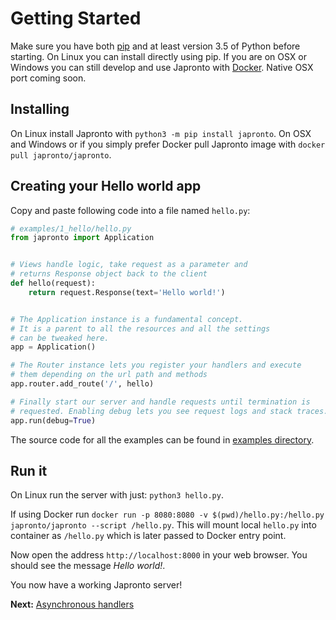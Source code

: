 # Getting Started

Make sure you have both [pip](https://pip.pypa.io/en/stable/installing/) and at
least version 3.5 of Python before starting. On Linux you can install
directly using pip. If you are on OSX or Windows you can still develop and use
Japronto with [Docker](https://docs.docker.com/engine/installation/#/on-macos-and-windows).
Native OSX port coming soon.

Installing
----------

On Linux install Japronto with `python3 -m pip install japronto`.
On OSX and Windows or if you simply prefer Docker pull Japronto image with `docker pull japronto/japronto`.

Creating your Hello world app
-----------------------------

Copy and paste following code into a file named `hello.py`:

  ```python
  # examples/1_hello/hello.py
  from japronto import Application


  # Views handle logic, take request as a parameter and
  # returns Response object back to the client
  def hello(request):
      return request.Response(text='Hello world!')


  # The Application instance is a fundamental concept.
  # It is a parent to all the resources and all the settings
  # can be tweaked here.
  app = Application()

  # The Router instance lets you register your handlers and execute
  # them depending on the url path and methods
  app.router.add_route('/', hello)

  # Finally start our server and handle requests until termination is
  # requested. Enabling debug lets you see request logs and stack traces.
  app.run(debug=True)
  ```

The source code for all the examples can be found in [examples directory](https://github.com/squeaky-pl/japronto/tree/master/examples).

Run it
------

On Linux run the server with just: `python3 hello.py`.

If using Docker run `docker run -p 8080:8080 -v $(pwd)/hello.py:/hello.py japronto/japronto --script /hello.py`. This will mount local `hello.py` into container as `/hello.py` which is later passed to Docker entry point.

Now open the address `http://localhost:8000` in your web browser. You should see the message *Hello world!*.

You now have a working Japronto server!


**Next:** [Asynchronous handlers](2_async.md)
